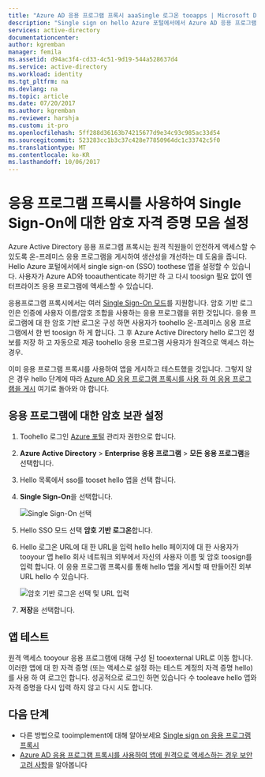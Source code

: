 ```yaml
---
title: "Azure AD 응용 프로그램 프록시 aaaSingle 로그온 tooapps | Microsoft Docs"
description: "Single sign on hello Azure 포털에서에서 Azure AD 응용 프로그램 프록시 게시 된 온-프레미스 응용 프로그램에 설정 합니다."
services: active-directory
documentationcenter: 
author: kgremban
manager: femila
ms.assetid: d94ac3f4-cd33-4c51-9d19-544a528637d4
ms.service: active-directory
ms.workload: identity
ms.tgt_pltfrm: na
ms.devlang: na
ms.topic: article
ms.date: 07/20/2017
ms.author: kgremban
ms.reviewer: harshja
ms.custom: it-pro
ms.openlocfilehash: 5ff288d36163b74215677d9e34c93c985ac33d54
ms.sourcegitcommit: 523283cc1b3c37c428e77850964dc1c33742c5f0
ms.translationtype: MT
ms.contentlocale: ko-KR
ms.lasthandoff: 10/06/2017
---
```

# <a name="password-vaulting-for-single-sign-on-with-application-proxy"></a>응용 프로그램 프록시를 사용하여 Single Sign-On에 대한 암호 자격 증명 모음 설정

Azure Active Directory 응용 프로그램 프록시는 원격 직원들이 안전하게 액세스할 수 있도록 온-프레미스 응용 프로그램을 게시하여 생산성을 개선하는 데 도움을 줍니다. Hello Azure 포털에서에서 single sign-on (SSO) toothese 앱을 설정할 수 있습니다. 사용자가 Azure AD와 tooauthenticate 하기만 하 고 다시 toosign 필요 없이 엔터프라이즈 응용 프로그램에 액세스할 수 있습니다.

응용프로그램 프록시에서는 여러 [Single Sign-On 모드](application-proxy-sso-overview.md)를 지원합니다. 암호 기반 로그인은 인증에 사용자 이름/암호 조합을 사용하는 응용 프로그램을 위한 것입니다. 응용 프로그램에 대 한 암호 기반 로그온 구성 하면 사용자가 toohello 온-프레미스 응용 프로그램에서 한 번 toosign 하 게 합니다. 그 후 Azure Active Directory hello 로그인 정보를 저장 하 고 자동으로 제공 toohello 응용 프로그램 사용자가 원격으로 액세스 하는 경우. 

이미 응용 프로그램 프록시를 사용하여 앱을 게시하고 테스트했을 것입니다. 그렇지 않은 경우 hello 단계에 따라 [Azure AD 응용 프로그램 프록시를 사용 하 여 응용 프로그램을 게시](application-proxy-publish-azure-portal.md) 여기로 돌아와 야 합니다. 

## <a name="set-up-password-vaulting-for-your-application"></a>응용 프로그램에 대한 암호 보관 설정

1. Toohello 로그인 [Azure 포털](https://portal.azure.com) 관리자 권한으로 합니다.
2. **Azure Active Directory** > **Enterprise 응용 프로그램** > **모든 응용 프로그램**을 선택합니다.
3. Hello 목록에서 sso를 tooset hello 앱을 선택 합니다.  
4. **Single Sign-On**을 선택합니다.

   ![Single Sign-On 선택](./media/application-proxy-sso-azure-portal/select-sso.png)

5. Hello SSO 모드 선택 **암호 기반 로그온**합니다.
6. Hello 로그온 URL에 대 한 URL을 입력 hello hello 페이지에 대 한 사용자가 tooyour 앱 hello 회사 네트워크 외부에서 자신의 사용자 이름 및 암호 toosign를 입력 합니다. 이 응용 프로그램 프록시를 통해 hello 앱을 게시할 때 만들어진 외부 URL hello 수 있습니다. 

   ![암호 기반 로그온 선택 및 URL 입력](./media/application-proxy-sso-azure-portal/password-sso.png)

7. **저장**을 선택합니다.

<!-- Need toorepro?
7. hello page should tell you that a sign-in form was successfully detected at hello provided URL. If it doesn't, select **Configure [your app name] Password Single Sign-on Settings** and choose **Manually detect sign-in fields**. Follow hello instructions toopoint out where hello sign-in credentials go. 
-->

## <a name="test-your-app"></a>앱 테스트

원격 액세스 tooyour 응용 프로그램에 대해 구성 된 tooexternal URL로 이동 합니다. 이러한 앱에 대 한 자격 증명 (또는 액세스로 설정 하는 테스트 계정의 자격 증명 hello)를 사용 하 여 로그인 합니다. 성공적으로 로그인 하면 있습니다 수 tooleave hello 앱와 자격 증명을 다시 입력 하지 않고 다시 시도 합니다. 

## <a name="next-steps"></a>다음 단계

- 다른 방법으로 tooimplement에 대해 알아보세요 [Single sign on 응용 프로그램 프록시](application-proxy-sso-overview.md)
- [Azure AD 응용 프로그램 프록시를 사용하여 앱에 원격으로 액세스하는 경우 보안 고려 사항](application-proxy-security-considerations.md)을 알아봅니다